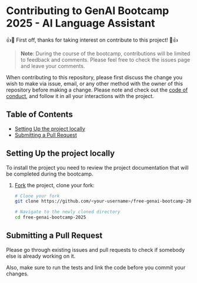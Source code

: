 # Contributing to GenAI Bootcamp 2025 - AI Language Assistant

👍🎉 First off, thanks for taking interest on contribute to this project! 🎉👍


> **Note**: During the course of the bootcamp, contributions will be limited to feedback and comments. Please feel free to check the issues page and leave your comments.

When contributing to this repository, please first discuss the change you wish to make via issue, email, or any other method with the owner of this repository before making a change.
Please note and check out the [code of conduct](https://github.com/VCharrua/free-genai-bootcamp-2025/CODE_OF_CONDUCT.md), and follow it in all your interactions with the project.

## Table of Contents

- [Setting Up the project locally](#setting-up-the-project-locally)
- [Submitting a Pull Request](#submitting-a-pull-request)

## Setting Up the project locally

To install the project you need to review the project documentation that will be completed during the bootcamp.

1.  [Fork](https://help.github.com/articles/fork-a-repo/) the project, clone
    your fork:

    ```sh
    # Clone your fork
    git clone https://github.com/<your-username>/free-genai-bootcamp-2025.git

    # Navigate to the newly cloned directory
    cd free-genai-bootcamp-2025
    ```

## Submitting a Pull Request

Please go through existing issues and pull requests to check if somebody else is already working on it.

Also, make sure to run the tests and link the code before you commit your
changes.